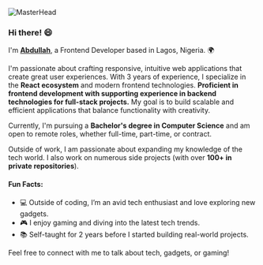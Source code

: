 ![MasterHead](https://qrangers.com/wp-content/uploads/2021/09/Banner-Introduction-to-3D-Animation.png)  

### Hi there! 😄 

I'm [**Abdullah**](https://my-portfolio-fawn-three-77.vercel.app/), a Frontend Developer based in Lagos, Nigeria. 🌍                

I'm passionate about crafting responsive, intuitive web applications that create great user experiences. With 3 years of experience, I specialize in the **React ecosystem** and modern frontend technologies. **Proficient in frontend development with supporting experience in backend technologies for full-stack projects.** My goal is to build scalable and efficient applications that balance functionality with creativity.

Currently, I'm pursuing a **Bachelor's degree in Computer Science** and am open to remote roles, whether full-time, part-time, or contract.

Outside of work, I am passionate about expanding my knowledge of the tech world. I also work on numerous side projects (with over **100+ in private repositories**).

#### Fun Facts:
- 💻 Outside of coding, I’m an avid tech enthusiast and love exploring new gadgets.
- 🎮 I enjoy gaming and diving into the latest tech trends.
- 📚 Self-taught for 2 years before I started building real-world projects.

Feel free to connect with me to talk about tech, gadgets, or gaming!
